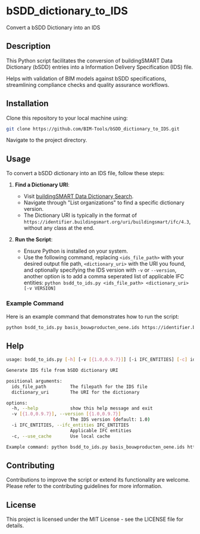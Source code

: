 # bSDD_dictionary_to_IDS

Convert a bSDD Dictionary into an IDS

## Description

This Python script facilitates the conversion of buildingSMART Data Dictionary (bSDD) entries into a Information Delivery Specification (IDS) file.

Helps with validation of BIM models against bSDD specifications, streamlining compliance checks and quality assurance workflows.

## Installation

Clone this repository to your local machine using:

```bash
git clone https://github.com/BIM-Tools/bSDD_dictionary_to_IDS.git
```

Navigate to the project directory.

## Usage

To convert a bSDD dictionary into an IDS file, follow these steps:

1. **Find a Dictionary URI**:

   - Visit [buildingSMART Data Dictionary Search](https://search.bsdd.buildingsmart.org/).
   - Navigate through "List organizations" to find a specific dictionary version.
   - The Dictionary URI is typically in the format of `https://identifier.buildingsmart.org/uri/buildingsmart/ifc/4.3`, without any class at the end.

2. **Run the Script**:
   - Ensure Python is installed on your system.
   - Use the following command, replacing `<ids_file_path>` with your desired output file path, `<dictionary_uri>` with the URI you found, and optionally specifying the IDS version with `-v` or `--version`, another option is to add a comma seperated list of applicable IFC entities:
     `python bsdd_to_ids.py <ids_file_path> <dictionary_uri> [-v VERSION]`

### Example Command

Here is an example command that demonstrates how to run the script:

```bash
python bsdd_to_ids.py basis_bouwproducten_oene.ids https://identifier.buildingsmart.org/uri/volkerwesselsbvgo/basis_bouwproducten_oene/latest -v 1.0 -i IfcWall,IfcSlab
```

## Help

```bash
usage: bsdd_to_ids.py [-h] [-v [{1.0,0.9.7}]] [-i IFC_ENTITIES] [-c] ids_file_path dictionary_uri

Generate IDS file from bSDD dictionary URI

positional arguments:
  ids_file_path         The filepath for the IDS file
  dictionary_uri        The URI for the dictionary

options:
  -h, --help            show this help message and exit
  -v [{1.0,0.9.7}], --version [{1.0,0.9.7}]
                        The IDS version (default: 1.0)
  -i IFC_ENTITIES, --ifc_entities IFC_ENTITIES
                        Applicable IFC entities
  -c, --use_cache       Use local cache

Example command: python bsdd_to_ids.py basis_bouwproducten_oene.ids https://identifier.buildingsmart.org/uri/volkerwesselsbvgo/basis_bouwproducten_oene/latest
```

## Contributing

Contributions to improve the script or extend its functionality are welcome. Please refer to the contributing guidelines for more information.

## License

This project is licensed under the MIT License - see the LICENSE file for details.

